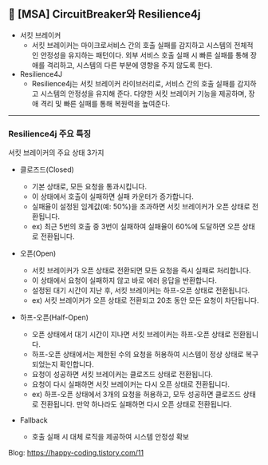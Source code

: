 ## 📝 [MSA] CircuitBreaker와 Resilience4j

- 서킷 브레이커
  - 서킷 브레이커는 마이크로서비스 간의 호출 실패를 감지하고 시스템의 전체적인 안정성을 유지하는 패턴이다. 외부 서비스 호출 실패 시 빠른 실패를 통해 장애를 격리하고, 시스템의 다른 부분에 영향을 주지 않도록 한다.   
- Resilience4J
  - Resilience4j는 서킷 브레이커 라이브러리로, 서비스 간의 호출 실패를 감지하고 시스템의 안정성을 유지해 준다. 다양한 서킷 브레이커 기능을 제공하며, 장애 격리 및 빠른 실패를 통해 복원력을 높여준다.
<hr>

### Resilience4j 주요 특징 
서킷 브레이커의 주요 상태 3가지

- 클로즈드(Closed)
  - 기본 상태로, 모든 요청을 통과시킵니다.
  - 이 상태에서 호출이 실패하면 실패 카운터가 증가합니다.
  - 실패율이 설정된 임계값(예: 50%)을 초과하면 서킷 브레이커가 오픈 상태로 전환됩니다.
  - ex) 최근 5번의 호출 중 3번이 실패하여 실패율이 60%에 도달하면 오픈 상태로 전환됩니다.
    
- 오픈(Open)
  -  서킷 브레이커가 오픈 상태로 전환되면 모든 요청을 즉시 실패로 처리합니다.
  -  이 상태에서 요청이 실패하지 않고 바로 에러 응답을 반환합니다.
  -  설정된 대기 시간이 지난 후, 서킷 브레이커는 하프-오픈 상태로 전환됩니다.
  -  ex) 서킷 브레이커가 오픈 상태로 전환되고 20초 동안 모든 요청이 차단됩니다.

- 하프-오픈(Half-Open)
  - 오픈 상태에서 대기 시간이 지나면 서킷 브레이커는 하프-오픈 상태로 전환됩니다.
  - 하프-오픈 상태에서는 제한된 수의 요청을 허용하여 시스템이 정상 상태로 복구되었는지 확인합니다.
  - 요청이 성공하면 서킷 브레이커는 클로즈드 상태로 전환됩니다.
  - 요청이 다시 실패하면 서킷 브레이커는 다시 오픈 상태로 전환됩니다.
  - ex) 하프-오픈 상태에서 3개의 요청을 허용하고, 모두 성공하면 클로즈드 상태로 전환됩니다. 만약 하나라도 실패하면 다시 오픈 상태로 전환됩니다. 

- Fallback
  - 호출 실패 시 대체 로직을 제공하여 시스템 안정성 확보 
  
Blog: https://happy-coding.tistory.com/11
